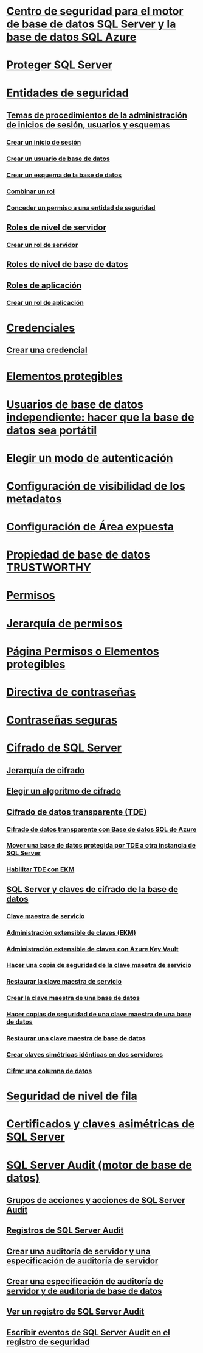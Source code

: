 # [Centro de seguridad para el motor de base de datos SQL Server y la base de datos SQL Azure](security-center-for-sql-server-database-engine-and-azure-sql-database.md)
# [Proteger SQL Server](securing-sql-server.md)
# [Entidades de seguridad](authentication-access/principals-database-engine.md)
## [Temas de procedimientos de la administración de inicios de sesión, usuarios y esquemas](authentication-access/managing-logins-users-and-schemas-how-to-topics.md)
### [Crear un inicio de sesión](authentication-access/create-a-login.md)
### [Crear un usuario de base de datos](authentication-access/create-a-database-user.md)
### [Crear un esquema de la base de datos](authentication-access/create-a-database-schema.md)
### [Combinar un rol](authentication-access/join-a-role.md)
### [Conceder un permiso a una entidad de seguridad](authentication-access/grant-a-permission-to-a-principal.md)
## [Roles de nivel de servidor](authentication-access/server-level-roles.md)
### [Crear un rol de servidor](authentication-access/create-a-server-role.md)
## [Roles de nivel de base de datos](authentication-access/database-level-roles.md)
## [Roles de aplicación](authentication-access/application-roles.md)
### [Crear un rol de aplicación](authentication-access/create-an-application-role.md)
# [Credenciales](authentication-access/credentials-database-engine.md)
## [Crear una credencial](authentication-access/create-a-credential.md)
# [Elementos protegibles](securables.md)
# [Usuarios de base de datos independiente: hacer que la base de datos sea portátil](contained-database-users-making-your-database-portable.md)
# [Elegir un modo de autenticación](choose-an-authentication-mode.md)
# [Configuración de visibilidad de los metadatos](metadata-visibility-configuration.md)
# [Configuración de Área expuesta](surface-area-configuration.md)
# [Propiedad de base de datos TRUSTWORTHY](trustworthy-database-property.md)
# [Permisos](permissions-database-engine.md)
# [Jerarquía de permisos](permissions-hierarchy-database-engine.md)
# [Página Permisos o Elementos protegibles](permissions-or-securables-page.md)
# [Directiva de contraseñas](password-policy.md)
# [Contraseñas seguras](strong-passwords.md)
# [Cifrado de SQL Server](encryption/sql-server-encryption.md)
## [Jerarquía de cifrado](encryption/encryption-hierarchy.md)
## [Elegir un algoritmo de cifrado](encryption/choose-an-encryption-algorithm.md)
## [Cifrado de datos transparente (TDE)](encryption/transparent-data-encryption.md)
### [Cifrado de datos transparente con Base de datos SQL de Azure](dbengine-transparent-data-encryption-with-azure-sql-database.md)
### [Mover una base de datos protegida por TDE a otra instancia de SQL Server](encryption/move-a-tde-protected-database-to-another-sql-server.md)
### [Habilitar TDE con EKM](encryption/enable-tde-on-sql-server-using-ekm.md)
## [SQL Server y claves de cifrado de la base de datos](encryption/sql-server-and-database-encryption-keys-database-engine.md)
### [Clave maestra de servicio](encryption/service-master-key.md)
### [Administración extensible de claves (EKM)](encryption/extensible-key-management-ekm.md)
### [Administración extensible de claves con Azure Key Vault](encryption/extensible-key-management-using-azure-key-vault-sql-server.md)
### [Hacer una copia de seguridad de la clave maestra de servicio](encryption/back-up-the-service-master-key.md)
### [Restaurar la clave maestra de servicio](encryption/restore-the-service-master-key.md)
### [Crear la clave maestra de una base de datos](encryption/create-a-database-master-key.md)
### [Hacer copias de seguridad de una clave maestra de una base de datos](encryption/back-up-a-database-master-key.md)
### [Restaurar una clave maestra de base de datos](encryption/restore-a-database-master-key.md)
### [Crear claves simétricas idénticas en dos servidores](encryption/create-identical-symmetric-keys-on-two-servers.md)
### [Cifrar una columna de datos](encryption/encrypt-a-column-of-data.md)
# [Seguridad de nivel de fila](row-level-security.md)
# [Certificados y claves asimétricas de SQL Server](sql-server-certificates-and-asymmetric-keys.md)
# [SQL Server Audit (motor de base de datos)](auditing/sql-server-audit-database-engine.md)
## [Grupos de acciones y acciones de SQL Server Audit](auditing/sql-server-audit-action-groups-and-actions.md)
## [Registros de SQL Server Audit](auditing/sql-server-audit-records.md)
## [Crear una auditoría de servidor y una especificación de auditoría de servidor](auditing/create-a-server-audit-and-server-audit-specification.md)
## [Crear una especificación de auditoría de servidor y de auditoría de base de datos](auditing/create-a-server-audit-and-database-audit-specification.md)
## [Ver un registro de SQL Server Audit](auditing/view-a-sql-server-audit-log.md)
## [Escribir eventos de SQL Server Audit en el registro de seguridad](auditing/write-sql-server-audit-events-to-the-security-log.md)
